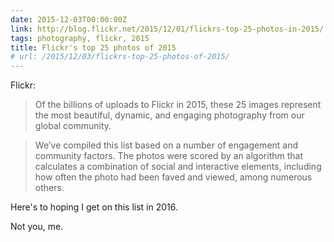 ```yaml
---
date: 2015-12-03T00:00:00Z
link: http://blog.flickr.net/2015/12/01/flickrs-top-25-photos-in-2015/
tags: photography, flickr, 2015
title: Flickr's top 25 photos of 2015
# url: /2015/12/03/flickrs-top-25-photos-of-2015/
---
```


Flickr:

>Of the billions of uploads to Flickr in 2015, these 25 images represent the most beautiful, dynamic, and engaging photography from our global community.

> We’ve compiled this list based on a number of engagement and community factors. The photos were scored by an algorithm that calculates a combination of social and interactive elements, including how often the photo had been faved and viewed, among numerous others.


Here's to hoping I get on this list in 2016. 

Not you, me.
